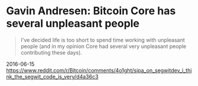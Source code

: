 # Gavin Andresen: Bitcoin Core has several unpleasant people

> I've decided life is too short to spend time working with unpleasant people (and in my opinion Core had several very unpleasant people contributing these days).

2016-06-15  
https://www.reddit.com/r/Bitcoin/comments/4o1ght/sipa_on_segwitdev_i_think_the_segwit_code_is_very/d4a36c3
